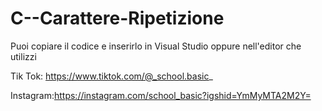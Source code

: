 # C--Carattere-Ripetizione
Puoi copiare il codice e inserirlo in Visual Studio oppure nell'editor che utilizzi

Tik Tok: https://www.tiktok.com/@_school.basic_

Instagram:https://instagram.com/school_basic?igshid=YmMyMTA2M2Y=
